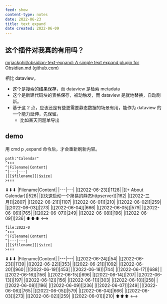 ```yaml
---
feed: show
content-type: notes
date: 2022-06-23
title: text expand
date created: 2022-06-09
---
```


## 这个插件对我真的有用吗？

[mrjackphil/obsidian-text-expand: A simple text expand plugin for Obsidian.md (github.com)](https://github.com/mrjackphil/obsidian-text-expand)

相比 dataview，
- 这个是搜索的结果保存，而 dataview 是检索 metadata
- 这个是新建代码块的表格保存，被动触发，而 dataview 是就地替换，自动刷新。
- 基于这 2 点，应该还是有些更需要静态数据的场景有用，能作为 dataview 的一个能力延伸，先保留。
	- 比如某天问题单导出

## demo

用 cmd p ,expand 命令后，才会重新刷新内容。

```expander
path:"Calendar"
^⬇⬇⬇
^|Filename|Content|
^|---|---|
|[[$filename]]|$size|
>⬆⬆⬆
```
⬇⬇⬇
|Filename|Content|
|---|---|
|[[2022-06-23]]|1128|
|[[+ About Calendar]]|526|
|[[快速启动一个简易的静态httpserver]]|162|
|[[2022-三月]]|2807|
|[[2022-06-21]]|1107|
|[[2022-06-01]]|210|
|[[2022-06-02]]|259|
|[[2022-06-03]]|273|
|[[2022-06-04]]|666|
|[[2022-06-05]]|579|
|[[2022-06-06]]|765|
|[[2022-06-07]]|249|
|[[2022-06-08]]|196|
|[[2022-06-09]]|236|
⬆⬆⬆
<-->


```expander
file:2022-0
^⬇⬇⬇
^|Filename|Content|
^|---|---|
|[[$filename]]|$size|
>⬆⬆⬆
```
⬇⬇⬇
|Filename|Content|
|---|---|
|[[2022-06-24]]|54|
|[[2022-06-23]]|1139|
|[[2022-06-22]]|353|
|[[2022-06-21]]|1092|
|[[2022-06-20]]|960|
|[[2022-06-19]]|453|
|[[2022-06-18]]|744|
|[[2022-06-17]]|688|
|[[2022-06-16]]|156|
|[[2022-06-15]]|696|
|[[2022-06-14]]|207|
|[[2022-06-13]]|197|
|[[2022-06-12]]|156|
|[[2022-06-11]]|303|
|[[2022-06-10]]|258|
|[[2022-06-08]]|196|
|[[2022-06-09]]|236|
|[[2022-06-07]]|249|
|[[2022-06-06]]|765|
|[[2022-06-05]]|579|
|[[2022-06-04]]|666|
|[[2022-06-03]]|273|
|[[2022-06-02]]|259|
|[[2022-06-01]]|210|
⬆⬆⬆
<-->